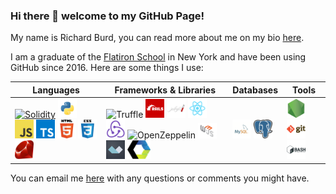 ### Hi there 👋 welcome to my GitHub Page!

My name is Richard Burd, you can read more about me on my bio [here](https://richard-burd.github.io/about/). <br>

I am a graduate of the [Flatiron School](https://flatironschool.com/) in New York and have been using GitHub since 2016.  Here are some things I use:

| Languages  | Frameworks & Libraries  | Databases| Tools |
| ------ | ------- | -- | --- |
| <a href="https://en.wikipedia.org/wiki/Solidity" onclick="return ! window.open(this.href);"><img alt="Solidity" src="https://docs.soliditylang.org/en/develop/_images/logo.svg" width="30" /></a> <img alt="Python" src="https://raw.githubusercontent.com/github/explore/80688e429a7d4ef2fca1e82350fe8e3517d3494d/topics/python/python.png" width="30" /> <img alt="JavaScript" src="https://raw.githubusercontent.com/github/explore/80688e429a7d4ef2fca1e82350fe8e3517d3494d/topics/javascript/javascript.png" width="30" /> <img alt="TypeScript" src="https://raw.githubusercontent.com/github/explore/80688e429a7d4ef2fca1e82350fe8e3517d3494d/topics/typescript/typescript.png" width="30" /> <img alt="HTML" src="https://raw.githubusercontent.com/github/explore/80688e429a7d4ef2fca1e82350fe8e3517d3494d/topics/html/html.png" width="30" /> <img alt="CSS" src="https://raw.githubusercontent.com/github/explore/80688e429a7d4ef2fca1e82350fe8e3517d3494d/topics/css/css.png" width="30" /> <img alt="Ruby" src="https://raw.githubusercontent.com/github/explore/80688e429a7d4ef2fca1e82350fe8e3517d3494d/topics/ruby/ruby.png" width="30" /> | <img alt="Truffle" src="https://www.trufflesuite.com/img/truffle-logo-dark.svg" width="30" /> <img alt="Rails" src="https://raw.githubusercontent.com/github/explore/80688e429a7d4ef2fca1e82350fe8e3517d3494d/topics/rails/rails.png" width="30" /> <img alt="Jekyll" src="https://raw.githubusercontent.com/github/explore/80688e429a7d4ef2fca1e82350fe8e3517d3494d/topics/jekyll/jekyll.png" width="30" /> <img alt="React" src="https://raw.githubusercontent.com/github/explore/80688e429a7d4ef2fca1e82350fe8e3517d3494d/topics/react/react.png" width="30" /> <img alt="Redux" src="https://raw.githubusercontent.com/github/explore/80688e429a7d4ef2fca1e82350fe8e3517d3494d/topics/redux/redux.png" width="30" /> <img alt="OpenZeppelin" src="https://avatars.githubusercontent.com/u/20820676?s=200&v=4" width="30" /> <img alt="Web3" src="https://raw.githubusercontent.com/ChainSafe/web3.js/1.x/assets/logo/web3js.jpg" width="30" /> <img alt="Alpine.js" src="https://github.com/Richard-Burd/alpine-js-sandbox/blob/main/public/images/alpinejs.svg" width="30" /> <img alt="Web Components.js" src="https://github.com/Richard-Burd/alpine-js-sandbox/blob/main/public/images/web-components.svg" height="30" /> | <img alt="MySQL" src="https://raw.githubusercontent.com/github/explore/80688e429a7d4ef2fca1e82350fe8e3517d3494d/topics/mysql/mysql.png" width="30" /> <img alt="PostgreSQL" src="https://raw.githubusercontent.com/github/explore/80688e429a7d4ef2fca1e82350fe8e3517d3494d/topics/postgresql/postgresql.png" width="30" /> | <img alt="Node" src="https://raw.githubusercontent.com/github/explore/80688e429a7d4ef2fca1e82350fe8e3517d3494d/topics/nodejs/nodejs.png" width="30" /> <img alt="Git" src="https://raw.githubusercontent.com/github/explore/80688e429a7d4ef2fca1e82350fe8e3517d3494d/topics/git/git.png" width="30"/> <img alt="Bash" src="https://raw.githubusercontent.com/github/explore/80688e429a7d4ef2fca1e82350fe8e3517d3494d/topics/bash/bash.png" width="30" /> 

You can email me [here](mailto:rick.a.burd@gmail.com) with any questions or comments you might have.
